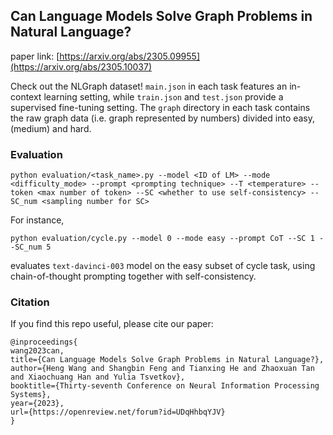## Can Language Models Solve Graph Problems in Natural Language?

paper link: [https://arxiv.org/abs/2305.09955](https://arxiv.org/abs/2305.10037)

Check out the NLGraph dataset! `main.json` in each task features an in-context learning setting, while `train.json` and `test.json` provide a supervised fine-tuning setting. The `graph` directory in each task contains the raw graph data (i.e. graph represented by numbers) divided into easy, (medium) and hard.

### Evaluation
```
python evaluation/<task_name>.py --model <ID of LM> --mode <difficulty_mode> --prompt <prompting technique> --T <temperature> --token <max number of token> --SC <whether to use self-consistency> --SC_num <sampling number for SC>
```
For instance,
```
python evaluation/cycle.py --model 0 --mode easy --prompt CoT --SC 1 --SC_num 5
```
evaluates `text-davinci-003` model on the easy subset of cycle task, using chain-of-thought prompting together with self-consistency.

### Citation
If you find this repo useful, please cite our paper:
```
@inproceedings{
wang2023can,
title={Can Language Models Solve Graph Problems in Natural Language?},
author={Heng Wang and Shangbin Feng and Tianxing He and Zhaoxuan Tan and Xiaochuang Han and Yulia Tsvetkov},
booktitle={Thirty-seventh Conference on Neural Information Processing Systems},
year={2023},
url={https://openreview.net/forum?id=UDqHhbqYJV}
}
```